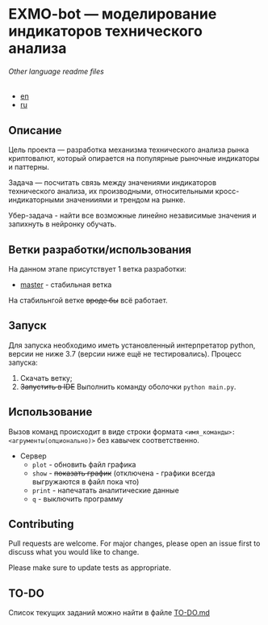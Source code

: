 # EXMO-bot — моделирование индикаторов технического анализа
###### Other language readme files
- [en](README.md)
- [ru](ru_README.md)
## Описание
Цель проекта — разработка механизма технического анализа рынка криптовалют, который опирается на 
популярные рыночные индикаторы и паттерны.

Задача — посчитать связь между значениями индикаторов технического анализа, их производными, относительными кросс-индикаторными значенииями и трендом на рынке.

Убер-задача - найти все возможные линейно независимые значения и запихнуть в нейронку обучать.
## Ветки разработки/использования
На данном этапе присутствует 1 ветка разработки:
- [master](https://github.com/omelched/exmo-bot/tree/master) - стабильная ветка

На стабильнгой ветке ~~вроде бы~~ всё работает.
## Запуск
Для запуска необходимо иметь установленный интерпретатор python, версии не ниже 3.7 (версии ниже ещё не тестировались).
Процесс запуска:
1.  Скачать ветку;
2.  ~~Запустить в IDE~~ Выполнить команду оболочки `python main.py`.
## Использование
Вызов команд происходит в виде строки формата `<имя_команды>:<агрументы(опционально)>` без кавычек соответственно.
- Сервер
  - `plot` - обновить файл графика
  - `show` - ~~показать график~~ (отключена - графики всегда выгружаются в файл пока что)
  - `print` - напечатать аналитические данные
  - `q` - выключить программу
## Contributing
Pull requests are welcome. For major changes, please open an issue first to discuss what you would like to change.

Please make sure to update tests as appropriate.

## TO-DO
Список текущих заданий можно найти в файле [TO-DO.md](TO-DO.md)